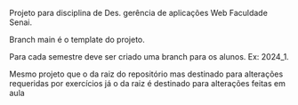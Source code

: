 Projeto para disciplina de Des. gerência de aplicações Web Faculdade Senai.

Branch main é o template do projeto.

Para cada semestre deve ser criado uma branch para os alunos. Ex: 2024_1.


Mesmo projeto que o da raiz do repositório mas destinado para alterações requeridas por exercícios já o da raiz é destinado para alterações feitas em aula